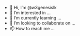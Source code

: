 - 👋 Hi, I’m @w3genesislk
- 👀 I’m interested in ...
- 🌱 I’m currently learning ...
- 💞️ I’m looking to collaborate on ...
- 📫 How to reach me ...

<!---
w3genesislk/w3genesislk is a ✨ special ✨ repository because its `README.md` (this file) appears on your GitHub profile.
You can click the Preview link to take a look at your changes.
--->
